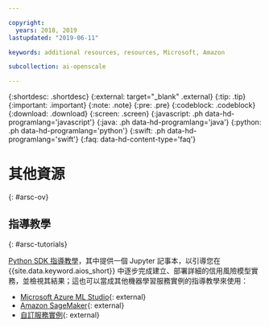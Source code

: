 ```yaml
---

copyright:
  years: 2018, 2019
lastupdated: "2019-06-11"

keywords: additional resources, resources, Microsoft, Amazon

subcollection: ai-openscale

---
```


{:shortdesc: .shortdesc}
{:external: target="_blank" .external}
{:tip: .tip}
{:important: .important}
{:note: .note}
{:pre: .pre}
{:codeblock: .codeblock}
{:download: .download}
{:screen: .screen}
{:javascript: .ph data-hd-programlang='javascript'}
{:java: .ph data-hd-programlang='java'}
{:python: .ph data-hd-programlang='python'}
{:swift: .ph data-hd-programlang='swift'}
{:faq: data-hd-content-type='faq'}

# 其他資源
{: #arsc-ov}

## 指導教學
{: #arsc-tutorials}

[Python SDK 指導教學](/docs/services/ai-openscale?topic=ai-openscale-crt-ov)，其中提供一個 Jupyter 記事本，以引導您在 {{site.data.keyword.aios_short}} 中逐步完成建立、部署詳細的信用風險模型實務，並檢視其結果；這也可以當成其他機器學習服務實例的指導教學來使用：

- [Microsoft Azure ML Studio](https://github.com/pmservice/ai-openscale-tutorials/blob/master/notebooks/AI%20OpenScale%20and%20Azure%20ML%20Studio%20Engine.ipynb){: external}
- [Amazon SageMaker](https://github.com/pmservice/ai-openscale-tutorials/blob/master/notebooks/AI%20OpenScale%20and%20SageMaker%20ML%20Engine.ipynb){: external}
- [自訂服務實例](https://github.com/pmservice/ai-openscale-tutorials/blob/master/notebooks/AI%20OpenScale%20and%20Custom%20ML%20Engine.ipynb){: external}
